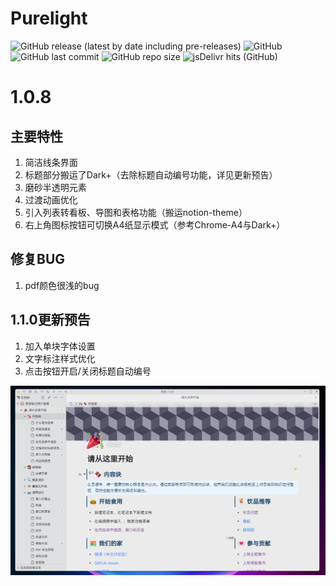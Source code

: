 # Purelight
![GitHub release (latest by date including pre-releases)](https://img.shields.io/github/release/lisontowind/purelight?include_prereleases)
![GitHub](https://img.shields.io/github/license/lisontowind/purelight)
![GitHub last commit](https://img.shields.io/github/last-commit/lisontowind/purelight)
![GitHub repo size](https://img.shields.io/github/repo-size/lisontowind/purelight)
![jsDelivr hits (GitHub)](https://img.shields.io/jsdelivr/gh/hy/lisontowind/purelight?label=hits)

# 1.0.8 

## 主要特性

1. 简洁线条界面
2. 标题部分搬运了Dark+（去除标题自动编号功能，详见更新预告）
3. 磨砂半透明元素
4. 过渡动画优化
5. 引入列表转看板、导图和表格功能（搬运notion-theme）
6. 右上角图标按钮可切换A4纸显示模式（参考Chrome-A4与Dark+）

## 修复BUG

1. pdf颜色很浅的bug

## 1.1.0更新预告

1. 加入单块字体设置
2. 文字标注样式优化
3. 点击按钮开启/关闭标题自动编号

![](preview.png)
